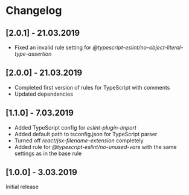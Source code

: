 # Changelog

## [2.0.1] - 21.03.2019
- Fixed an invalid rule setting for _@typescript-eslint/no-object-literal-type-assertion_

## [2.0.0] - 21.03.2019
- Completed first version of rules for TypeScript with comments
- Updated dependencies

## [1.1.0] - 7.03.2019
- Added TypeScript config for _eslint-plugin-import_
- Added default path to tsconfig.json for TypeScript parser
- Turned off _react/jsx-filename-extension_ completely
- Added rule for _@typescript-eslint/no-unused-vars_ with the same settings as in the base rule

## [1.0.0] - 3.03.2019
Initial release
